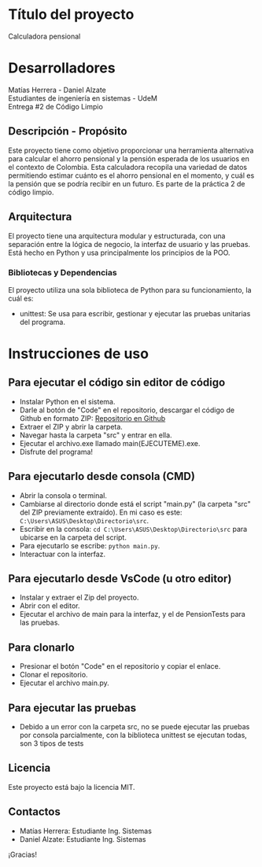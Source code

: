 # Título del proyecto
Calculadora pensional

# Desarrolladores
Matías Herrera - Daniel Alzate   
Estudiantes de ingeniería en sistemas - UdeM  
Entrega #2 de Código Limpio

## Descripción - Propósito
Este proyecto tiene como objetivo proporcionar una herramienta alternativa para calcular el ahorro pensional y la pensión esperada de los usuarios en el contexto de Colombia. Esta calculadora recopila una variedad de datos permitiendo estimar cuánto es el ahorro pensional en el momento, y cuál es la pensión que se podría recibir en un futuro. Es parte de la práctica 2 de código limpio.

## Arquitectura
El proyecto tiene una arquitectura modular y estructurada, con una separación entre la lógica de negocio, la interfaz de usuario y las pruebas. Está hecho en Python y usa principalmente los principios de la POO.

### Bibliotecas y Dependencias
El proyecto utiliza una sola biblioteca de Python para su funcionamiento, la cuál es:

- unittest: Se usa para escribir, gestionar y ejecutar las pruebas unitarias del programa.

# Instrucciones de uso
## Para ejecutar el código sin editor de código
- Instalar Python en el sistema.
- Darle al botón de "Code" en el repositorio, descargar el código de Github en formato ZIP: [Repositorio en Github](https://github.com/TartarusBoss/Calculadora_Pensional.git)
- Extraer el ZIP y abrir la carpeta.
- Navegar hasta la carpeta "src" y entrar en ella.
- Ejecutar el archivo.exe llamado main(EJECUTEME).exe.
- Disfrute del programa!

## Para ejecutarlo desde consola (CMD)
- Abrir la consola o terminal.
- Cambiarse al directorio donde está el script "main.py" (la carpeta "src" del ZIP previamente extraído). En mi caso es este: `C:\Users\ASUS\Desktop\Directorio\src`.
- Escribir en la consola: `cd C:\Users\ASUS\Desktop\Directorio\src` para ubicarse en la carpeta del script.
- Para ejecutarlo se escribe: `python main.py`.
- Interactuar con la interfaz.

## Para ejecutarlo desde VsCode (u otro editor)
- Instalar y extraer el Zip del proyecto.
- Abrir con el editor.
- Ejecutar el archivo de main para la interfaz, y el de PensionTests para las pruebas.

## Para clonarlo
- Presionar el botón "Code" en el repositorio y copiar el enlace.
- Clonar el repositorio.
- Ejecutar el archivo main.py.

## Para ejecutar las pruebas
- Debido a un error con la carpeta src, no se puede ejecutar las pruebas por consola parcialmente, con la biblioteca unittest se ejecutan todas, son 3 tipos de tests

## Licencia
Este proyecto está bajo la licencia MIT.

## Contactos
- Matías Herrera: Estudiante Ing. Sistemas
- Daniel Alzate: Estudiante Ing. Sistemas

¡Gracias!

